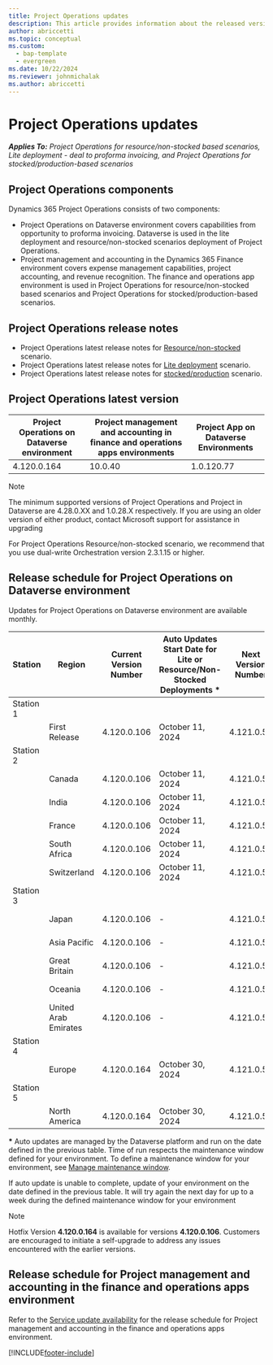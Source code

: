 ```yaml
---
title: Project Operations updates
description: This article provides information about the released versions of Dynamics 365 Project Operations.
author: abriccetti
ms.topic: conceptual
ms.custom: 
  - bap-template
  - evergreen
ms.date: 10/22/2024
ms.reviewer: johnmichalak
ms.author: abriccetti
---
```


# Project Operations updates

_**Applies To:** Project Operations for resource/non-stocked based scenarios, Lite deployment - deal to proforma invoicing, and Project Operations for stocked/production-based scenarios_



## Project Operations components

Dynamics 365 Project Operations consists of two components:

- Project Operations on Dataverse environment covers capabilities from opportunity to proforma invoicing. Dataverse is used in the lite deployment and resource/non-stocked scenarios deployment of Project Operations.
- Project management and accounting in the Dynamics 365 Finance environment covers expense management capabilities, project accounting, and revenue recognition. The finance and operations app environment is used in Project Operations for resource/non-stocked based scenarios and Project Operations for stocked/production-based scenarios.

## Project Operations release notes
- Project Operations latest release notes for [Resource/non-stocked](whats-new-sep-2024-resource-based.md) scenario.
- Project Operations latest release notes for [Lite deployment](../pro/whats-new/whats-new-sep-2024-lite.md) scenario.
- Project Operations latest release notes for [stocked/production](../prod-pma/whats-new/whats-new-Feb-2024-stocked.md) scenario.

## Project Operations latest version

| Project Operations on Dataverse environment | Project management and accounting in finance and operations apps environments | Project App on Dataverse Environments |
| --- | --- | --- |
| 4.120.0.164 | 10.0.40 | 1.0.120.77 |

> [!NOTE]
> The minimum supported versions of Project Operations and Project in Dataverse are 4.28.0.XX and 1.0.28.X respectively. If you are using an older version of either product, contact Microsoft support for assistance in upgrading

For Project Operations Resource/non-stocked scenario, we recommend that you use dual-write Orchestration version 2.3.1.15 or higher.

## Release schedule for Project Operations on Dataverse environment

Updates for Project Operations on Dataverse environment are available monthly. 

| Station | Region | Current Version Number | Auto Updates Start Date for Lite or Resource/Non-Stocked Deployments * | Next Version Number | Next Version Number Available For Self Update | Auto Updates Start For Next Version |
|-----------|-----------------------|------------------|---------------------|---------------------|---------------------|---------------------|
| Station 1 |   &nbsp;              |    &nbsp;        | &nbsp;              |      &nbsp;         |      &nbsp;         |      &nbsp;         |
|   &nbsp;  | First Release         |  4.120.0.106     | October 11, 2024    | 4.121.0.50          | October 31, 2024    | November 07, 2024   |
| Station 2 |   &nbsp;              |    &nbsp;        | &nbsp;              |      &nbsp;         |      &nbsp;         |      &nbsp;         |
|   &nbsp;  | Canada                |  4.120.0.106     | October 11, 2024    | 4.121.0.50          | October 31, 2024    | November 07, 2024   |
|   &nbsp;  | India                 |  4.120.0.106     | October 11, 2024    | 4.121.0.50          | October 31, 2024    | November 07, 2024   |
|   &nbsp;  | France                |  4.120.0.106     | October 11, 2024    | 4.121.0.50          | October 31, 2024    | November 07, 2024   |
|   &nbsp;  | South Africa          |  4.120.0.106     | October 11, 2024    | 4.121.0.50          | October 31, 2024    | November 07, 2024   |
|   &nbsp;  | Switzerland           |  4.120.0.106     | October 11, 2024    | 4.121.0.50          | October 31, 2024    | November 07, 2024   |
| Station 3 |      &nbsp;           |     &nbsp;       |     &nbsp;          |      &nbsp;         |      &nbsp;         |      &nbsp;         |
|   &nbsp;  | Japan                 |  4.120.0.106     | -                   | 4.121.0.50          | November 07, 2024   | November 14, 2024   |
|   &nbsp;  | Asia Pacific          |  4.120.0.106     | -                   | 4.121.0.50          | November 07, 2024   | November 14, 2024   |
|   &nbsp;  | Great Britain         |  4.120.0.106     | -                   | 4.121.0.50          | November 07, 2024   | November 14, 2024   |
|   &nbsp;  | Oceania               |  4.120.0.106     | -                   | 4.121.0.50          | November 07, 2024   | November 14, 2024   |
|   &nbsp;  | United Arab Emirates  |  4.120.0.106     | -                   | 4.121.0.50          | November 07, 2024   | November 14, 2024   |
| Station 4 |     &nbsp;            |     &nbsp;       |     &nbsp;          |      &nbsp;         |      &nbsp;         |      &nbsp;         |
|   &nbsp;  | Europe                |  4.120.0.164     | October 30, 2024    | 4.121.0.50          | November 07, 2024   | November 14, 2024   |
| Station 5 |     &nbsp;            |     &nbsp;       |     &nbsp;          |      &nbsp;         |      &nbsp;         |      &nbsp;         |
|   &nbsp;  | North America         |  4.120.0.164     | October 30, 2024    | 4.121.0.50          | November 08, 2024   | November 15, 2024   |

__\*__ Auto updates are managed by the Dataverse platform and run on the date defined in the previous table. Time of run respects the maintenance window defined for your environment. To define a maintenance window for your environment, see [Manage maintenance window](/power-platform/admin/manage-maintenance-window).

If auto update is unable to complete, update of your environment on the date defined in the previous table. It will try again the next day for up to a week during the defined maintenance window for your environment

> [!NOTE]
> Hotfix Version **4.120.0.164** is available for versions **4.120.0.106**. Customers are encouraged to initiate a self-upgrade to address any issues encountered with the earlier versions.

## Release schedule for Project management and accounting in the finance and operations apps environment

Refer to the [Service update availability](/dynamics365/fin-ops-core/fin-ops/get-started/public-preview-releases?toc=%2fdynamics365%2ffinance%2ftoc.json) for the release schedule for Project management and accounting in the finance and operations apps environment. 

[!INCLUDE[footer-include](../includes/footer-banner.md)]
